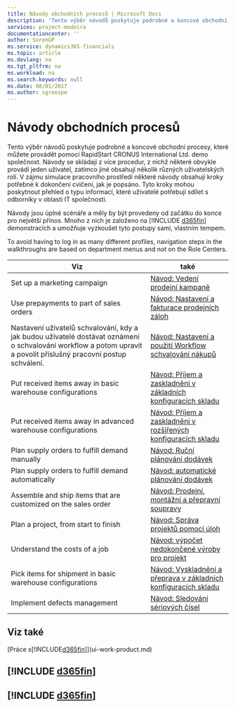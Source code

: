 ```yaml
---
title: Návody obchodních procesů | Microsoft Docs
description: 'Tento výběr návodů poskytuje podrobné a koncové obchodní procesy, které můžete provádět pomocí RapidStart CRONUS International Ltd. demo společnost. Návody se skládají z více procedur, z nichž některé obvykle provádí jeden uživatel, zatímco jiné obsahují několik různých uživatelských rolí. V zájmu simulace pracovního prostředí některé návody obsahují kroky potřebné k dokončení cvičení, jak je popsáno. Tyto kroky mohou poskytnout přehled o typu informací, které uživatelé potřebují sdílet s odborníky v oblasti IT společnosti.'
services: project-madeira
documentationcenter: ''
author: SorenGP
ms.service: dynamics365-financials
ms.topic: article
ms.devlang: na
ms.tgt_pltfrm: na
ms.workload: na
ms.search.keywords: null
ms.date: 08/01/2017
ms.author: sgroespe
---
```

# <a name="business-process-walkthroughs"></a>Návody obchodních procesů
Tento výběr návodů poskytuje podrobné a koncové obchodní procesy, které můžete provádět pomocí RapidStart CRONUS International Ltd. demo společnost. Návody se skládají z více procedur, z nichž některé obvykle provádí jeden uživatel, zatímco jiné obsahují několik různých uživatelských rolí. V zájmu simulace pracovního prostředí některé návody obsahují kroky potřebné k dokončení cvičení, jak je popsáno. Tyto kroky mohou poskytnout přehled o typu informací, které uživatelé potřebují sdílet s odborníky v oblasti IT společnosti.  

 Návody jsou úplné scénáře a měly by být provedeny od začátku do konce pro největší přínos. Mnoho z nich je založeno na [!INCLUDE [d365fin](includes/d365fin_md.md)] demonstracích a umožňuje vyzkoušet tyto postupy sami, vlastním tempem.  

 To avoid having to log in as many different profiles, navigation steps in the walkthroughs are based on department menus and not on the Role Centers.  

|Viz|také|  
|--------|---------|  
|Set up a marketing campaign|[Návod: Vedení prodejní kampaně](walkthrough-conducting-a-sales-campaign.md)|  
|Use prepayments to part of sales orders|[Návod: Nastavení a fakturace prodejních záloh](walkthrough-setting-up-and-invoicing-sales-prepayments.md)|  
|Nastavení uživatelů schvalování, kdy a jak budou uživatelé dostávat oznámení o schvalování workflow a potom upravit a povolit příslušný pracovní postup schválení.|[Návod: Nastavení a použití Workflow schvalování nákupů](walkthrough-setting-up-and-using-a-purchase-approval-workflow.md)|  
|Put received items away in basic warehouse configurations|[Návod: Příjem a zaskladnění v základních konfiguracích skladu](walkthrough-receiving-and-putting-away-in-basic-warehousing.md)|  
|Put received items away in advanced warehouse configurations|[Návod: Příjem a zaskladnění v rozšířených konfiguracích skladu](walkthrough-receiving-and-putting-away-in-advanced-warehousing.md)|  
|Plan supply orders to fulfill demand manually|[Návod: Ruční plánování dodávek](walkthrough-planning-supplies-manually.md)|  
|Plan supply orders to fulfill demand automatically|[Návod: automatické plánování dodávek](walkthrough-planning-supplies-automatically.md)|  
|Assemble and ship items that are customized on the sales order|[Návod: Prodejní, montážní a přepravní soupravy](walkthrough-selling-assembling-and-shipping-kits.md)|  
|Plan a project, from start to finish|[Návod: Správa projektů pomocí úloh](walkthrough-managing-projects-with-jobs.md)|  
|Understand the costs of a job|[Návod: výpočet nedokončené výroby pro projekt](walkthrough-calculating-work-in-process-for-a-job.md)|  
|Pick items for shipment in basic warehouse configurations|[Návod: Vyskladnění a přeprava v základních konfiguracích skladu](walkthrough-picking-and-shipping-in-basic-warehousing.md)|  
|Implement defects management|[Návod: Sledování sériových čísel](walkthrough-tracing-serial-lot-numbers.md)|  

## <a name="see-also"></a>Viz také
[Práce s[!INCLUDE[d365fin](includes/d365fin_md.md)]](ui-work-product.md)  

## [!INCLUDE [d365fin](includes/free_trial_md.md)]  
## [!INCLUDE [d365fin](includes/training_link_md.md)]
